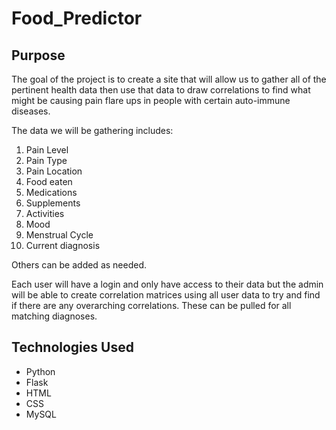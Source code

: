 # Food_Predictor

## Purpose

The goal of the project is to create a site that will allow us to gather all of the pertinent health data then use that data to draw correlations to find what might be causing pain flare ups in people with certain auto-immune diseases.

The data we will be gathering includes:
1. Pain Level
2. Pain Type
3. Pain Location
4. Food eaten
5. Medications
6. Supplements
7. Activities
8. Mood
9. Menstrual Cycle
10. Current diagnosis

Others can be added as needed.

Each user will have a login and only have access to their data but the admin will be able to create correlation matrices using all user data to try and find if there are any overarching correlations. These can be pulled for all matching diagnoses.

## Technologies Used

- Python
- Flask
- HTML
- CSS
- MySQL